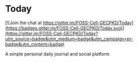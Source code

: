 # Today

[![Join the chat at https://gitter.im/FOSS-Cell-GECPKD/Today](https://badges.gitter.im/FOSS-Cell-GECPKD/Today.svg)](https://gitter.im/FOSS-Cell-GECPKD/Today?utm_source=badge&utm_medium=badge&utm_campaign=pr-badge&utm_content=badge)

A simple personal daily journal and social platform
